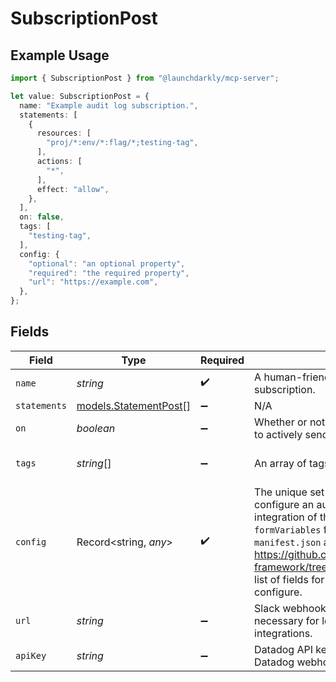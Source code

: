 # SubscriptionPost

## Example Usage

```typescript
import { SubscriptionPost } from "@launchdarkly/mcp-server";

let value: SubscriptionPost = {
  name: "Example audit log subscription.",
  statements: [
    {
      resources: [
        "proj/*:env/*:flag/*;testing-tag",
      ],
      actions: [
        "*",
      ],
      effect: "allow",
    },
  ],
  on: false,
  tags: [
    "testing-tag",
  ],
  config: {
    "optional": "an optional property",
    "required": "the required property",
    "url": "https://example.com",
  },
};
```

## Fields

| Field                                                                                                                                                                                                                                                                                                                                                 | Type                                                                                                                                                                                                                                                                                                                                                  | Required                                                                                                                                                                                                                                                                                                                                              | Description                                                                                                                                                                                                                                                                                                                                           | Example                                                                                                                                                                                                                                                                                                                                               |
| ----------------------------------------------------------------------------------------------------------------------------------------------------------------------------------------------------------------------------------------------------------------------------------------------------------------------------------------------------- | ----------------------------------------------------------------------------------------------------------------------------------------------------------------------------------------------------------------------------------------------------------------------------------------------------------------------------------------------------- | ----------------------------------------------------------------------------------------------------------------------------------------------------------------------------------------------------------------------------------------------------------------------------------------------------------------------------------------------------- | ----------------------------------------------------------------------------------------------------------------------------------------------------------------------------------------------------------------------------------------------------------------------------------------------------------------------------------------------------- | ----------------------------------------------------------------------------------------------------------------------------------------------------------------------------------------------------------------------------------------------------------------------------------------------------------------------------------------------------- |
| `name`                                                                                                                                                                                                                                                                                                                                                | *string*                                                                                                                                                                                                                                                                                                                                              | :heavy_check_mark:                                                                                                                                                                                                                                                                                                                                    | A human-friendly name for your audit log subscription.                                                                                                                                                                                                                                                                                                | Example audit log subscription.                                                                                                                                                                                                                                                                                                                       |
| `statements`                                                                                                                                                                                                                                                                                                                                          | [models.StatementPost](../models/statementpost.md)[]                                                                                                                                                                                                                                                                                                  | :heavy_minus_sign:                                                                                                                                                                                                                                                                                                                                    | N/A                                                                                                                                                                                                                                                                                                                                                   |                                                                                                                                                                                                                                                                                                                                                       |
| `on`                                                                                                                                                                                                                                                                                                                                                  | *boolean*                                                                                                                                                                                                                                                                                                                                             | :heavy_minus_sign:                                                                                                                                                                                                                                                                                                                                    | Whether or not you want your subscription to actively send events.                                                                                                                                                                                                                                                                                    | false                                                                                                                                                                                                                                                                                                                                                 |
| `tags`                                                                                                                                                                                                                                                                                                                                                | *string*[]                                                                                                                                                                                                                                                                                                                                            | :heavy_minus_sign:                                                                                                                                                                                                                                                                                                                                    | An array of tags for this subscription.                                                                                                                                                                                                                                                                                                               | [<br/>"testing-tag"<br/>]                                                                                                                                                                                                                                                                                                                             |
| `config`                                                                                                                                                                                                                                                                                                                                              | Record<string, *any*>                                                                                                                                                                                                                                                                                                                                 | :heavy_check_mark:                                                                                                                                                                                                                                                                                                                                    | The unique set of fields required to configure an audit log subscription integration of this type. Refer to the <code>formVariables</code> field in the corresponding <code>manifest.json</code> at https://github.com/launchdarkly/integration-framework/tree/main/integrations for a full list of fields for the integration you wish to configure. | {<br/>"optional": "an optional property",<br/>"required": "the required property",<br/>"url": "https://example.com"<br/>}                                                                                                                                                                                                                             |
| `url`                                                                                                                                                                                                                                                                                                                                                 | *string*                                                                                                                                                                                                                                                                                                                                              | :heavy_minus_sign:                                                                                                                                                                                                                                                                                                                                    | Slack webhook receiver URL. Only necessary for legacy Slack webhook integrations.                                                                                                                                                                                                                                                                     |                                                                                                                                                                                                                                                                                                                                                       |
| `apiKey`                                                                                                                                                                                                                                                                                                                                              | *string*                                                                                                                                                                                                                                                                                                                                              | :heavy_minus_sign:                                                                                                                                                                                                                                                                                                                                    | Datadog API key. Only necessary for legacy Datadog webhook integrations.                                                                                                                                                                                                                                                                              |                                                                                                                                                                                                                                                                                                                                                       |